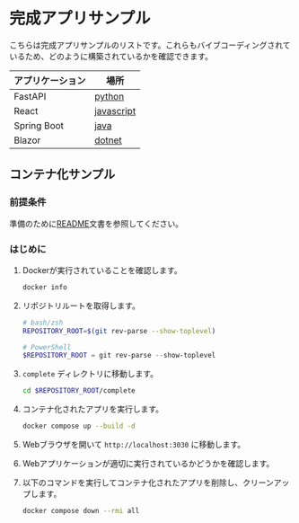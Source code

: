 # 完成アプリサンプル

こちらは完成アプリサンプルのリストです。これらもバイブコーディングされているため、どのように構築されているかを確認できます。

| アプリケーション | 場所                        |
|-------------|-----------------------------|
| FastAPI     | [python](./python/)         |
| React       | [javascript](./javascript/) |
| Spring Boot | [java](./java/)             |
| Blazor      | [dotnet](./dotnet/)         |

## コンテナ化サンプル

### 前提条件

準備のために[README](../README.md)文書を参照してください。

### はじめに

1. Dockerが実行されていることを確認します。

    ```bash
    docker info
    ```

1. リポジトリルートを取得します。

    ```bash
    # bash/zsh
    REPOSITORY_ROOT=$(git rev-parse --show-toplevel)
    ```

    ```powershell
    # PowerShell
    $REPOSITORY_ROOT = git rev-parse --show-toplevel
    ```

1. `complete` ディレクトリに移動します。

    ```bash
    cd $REPOSITORY_ROOT/complete
    ```

1. コンテナ化されたアプリを実行します。

    ```bash
    docker compose up --build -d
    ```

1. Webブラウザを開いて `http://localhost:3030` に移動します。
1. Webアプリケーションが適切に実行されているかどうかを確認します。
1. 以下のコマンドを実行してコンテナ化されたアプリを削除し、クリーンアップします。

    ```bash
    docker compose down --rmi all
    ```